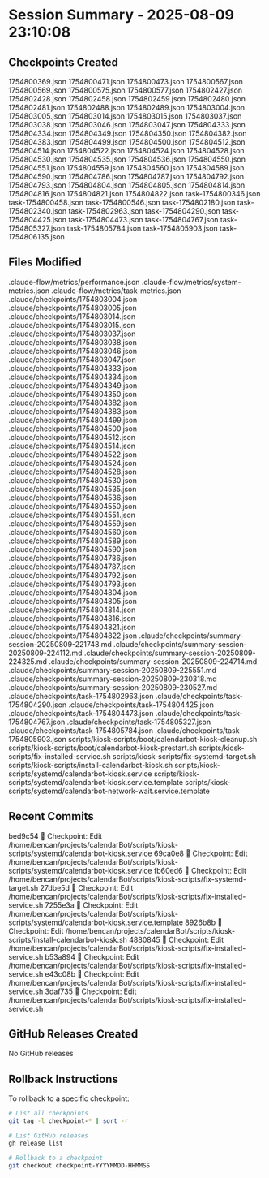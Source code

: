# Session Summary - 2025-08-09 23:10:08

## Checkpoints Created
1754800369.json
1754800471.json
1754800473.json
1754800567.json
1754800569.json
1754800575.json
1754800577.json
1754802427.json
1754802428.json
1754802458.json
1754802459.json
1754802480.json
1754802481.json
1754802488.json
1754802489.json
1754803004.json
1754803005.json
1754803014.json
1754803015.json
1754803037.json
1754803038.json
1754803046.json
1754803047.json
1754804333.json
1754804334.json
1754804349.json
1754804350.json
1754804382.json
1754804383.json
1754804499.json
1754804500.json
1754804512.json
1754804514.json
1754804522.json
1754804524.json
1754804528.json
1754804530.json
1754804535.json
1754804536.json
1754804550.json
1754804551.json
1754804559.json
1754804560.json
1754804589.json
1754804590.json
1754804786.json
1754804787.json
1754804792.json
1754804793.json
1754804804.json
1754804805.json
1754804814.json
1754804816.json
1754804821.json
1754804822.json
task-1754800346.json
task-1754800458.json
task-1754800546.json
task-1754802180.json
task-1754802340.json
task-1754802963.json
task-1754804290.json
task-1754804425.json
task-1754804473.json
task-1754804767.json
task-1754805327.json
task-1754805784.json
task-1754805903.json
task-1754806135.json

## Files Modified
.claude-flow/metrics/performance.json
.claude-flow/metrics/system-metrics.json
.claude-flow/metrics/task-metrics.json
.claude/checkpoints/1754803004.json
.claude/checkpoints/1754803005.json
.claude/checkpoints/1754803014.json
.claude/checkpoints/1754803015.json
.claude/checkpoints/1754803037.json
.claude/checkpoints/1754803038.json
.claude/checkpoints/1754803046.json
.claude/checkpoints/1754803047.json
.claude/checkpoints/1754804333.json
.claude/checkpoints/1754804334.json
.claude/checkpoints/1754804349.json
.claude/checkpoints/1754804350.json
.claude/checkpoints/1754804382.json
.claude/checkpoints/1754804383.json
.claude/checkpoints/1754804499.json
.claude/checkpoints/1754804500.json
.claude/checkpoints/1754804512.json
.claude/checkpoints/1754804514.json
.claude/checkpoints/1754804522.json
.claude/checkpoints/1754804524.json
.claude/checkpoints/1754804528.json
.claude/checkpoints/1754804530.json
.claude/checkpoints/1754804535.json
.claude/checkpoints/1754804536.json
.claude/checkpoints/1754804550.json
.claude/checkpoints/1754804551.json
.claude/checkpoints/1754804559.json
.claude/checkpoints/1754804560.json
.claude/checkpoints/1754804589.json
.claude/checkpoints/1754804590.json
.claude/checkpoints/1754804786.json
.claude/checkpoints/1754804787.json
.claude/checkpoints/1754804792.json
.claude/checkpoints/1754804793.json
.claude/checkpoints/1754804804.json
.claude/checkpoints/1754804805.json
.claude/checkpoints/1754804814.json
.claude/checkpoints/1754804816.json
.claude/checkpoints/1754804821.json
.claude/checkpoints/1754804822.json
.claude/checkpoints/summary-session-20250809-221748.md
.claude/checkpoints/summary-session-20250809-224112.md
.claude/checkpoints/summary-session-20250809-224325.md
.claude/checkpoints/summary-session-20250809-224714.md
.claude/checkpoints/summary-session-20250809-225551.md
.claude/checkpoints/summary-session-20250809-230318.md
.claude/checkpoints/summary-session-20250809-230527.md
.claude/checkpoints/task-1754802963.json
.claude/checkpoints/task-1754804290.json
.claude/checkpoints/task-1754804425.json
.claude/checkpoints/task-1754804473.json
.claude/checkpoints/task-1754804767.json
.claude/checkpoints/task-1754805327.json
.claude/checkpoints/task-1754805784.json
.claude/checkpoints/task-1754805903.json
scripts/kiosk-scripts/boot/calendarbot-kiosk-cleanup.sh
scripts/kiosk-scripts/boot/calendarbot-kiosk-prestart.sh
scripts/kiosk-scripts/fix-installed-service.sh
scripts/kiosk-scripts/fix-systemd-target.sh
scripts/kiosk-scripts/install-calendarbot-kiosk.sh
scripts/kiosk-scripts/systemd/calendarbot-kiosk.service
scripts/kiosk-scripts/systemd/calendarbot-kiosk.service.template
scripts/kiosk-scripts/systemd/calendarbot-network-wait.service.template

## Recent Commits
bed9c54 🔖 Checkpoint: Edit /home/bencan/projects/calendarBot/scripts/kiosk-scripts/systemd/calendarbot-kiosk.service
69ca0e8 🔖 Checkpoint: Edit /home/bencan/projects/calendarBot/scripts/kiosk-scripts/systemd/calendarbot-kiosk.service
fb60ed6 🔖 Checkpoint: Edit /home/bencan/projects/calendarBot/scripts/kiosk-scripts/fix-systemd-target.sh
27dbe5d 🔖 Checkpoint: Edit /home/bencan/projects/calendarBot/scripts/kiosk-scripts/fix-installed-service.sh
7255e3a 🔖 Checkpoint: Edit /home/bencan/projects/calendarBot/scripts/kiosk-scripts/systemd/calendarbot-kiosk.service.template
8926b8b 🔖 Checkpoint: Edit /home/bencan/projects/calendarBot/scripts/kiosk-scripts/install-calendarbot-kiosk.sh
4880845 🔖 Checkpoint: Edit /home/bencan/projects/calendarBot/scripts/kiosk-scripts/fix-installed-service.sh
b53a894 🔖 Checkpoint: Edit /home/bencan/projects/calendarBot/scripts/kiosk-scripts/fix-installed-service.sh
e43c08b 🔖 Checkpoint: Edit /home/bencan/projects/calendarBot/scripts/kiosk-scripts/fix-installed-service.sh
3daf735 🔖 Checkpoint: Edit /home/bencan/projects/calendarBot/scripts/kiosk-scripts/fix-installed-service.sh

## GitHub Releases Created
No GitHub releases

## Rollback Instructions
To rollback to a specific checkpoint:
```bash
# List all checkpoints
git tag -l checkpoint-* | sort -r

# List GitHub releases
gh release list

# Rollback to a checkpoint
git checkout checkpoint-YYYYMMDD-HHMMSS
```
